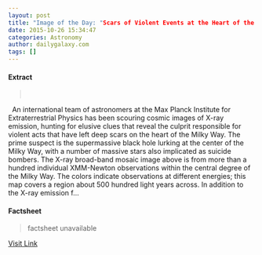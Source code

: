 ```yaml
---
layout: post
title: "Image of the Day: "Scars of Violent Events at the Heart of the Milky Way""
date: 2015-10-26 15:34:47
categories: Astronomy
author: dailygalaxy.com
tags: []
---
```



#### Extract
>       An international team of astronomers at the Max Planck Institute for Extraterrestrial Physics has been scouring cosmic images of X-ray emission, hunting for elusive clues that reveal the culprit responsible for violent acts that have left deep scars on the heart of the Milky Way. The prime suspect is the supermassive black hole lurking at the center of the Milky Way, with a number of massive stars also implicated as suicide bombers. The X-ray broad-band mosaic image above is from more than a hundred individual XMM-Newton observations within the central degree of the Milky Way. The colors indicate observations at different energies; this map covers a region about 500 hundred light years across. In addition to the X-ray emission f...

#### Factsheet
>factsheet unavailable

[Visit Link](http://www.dailygalaxy.com/my_weblog/2015/10/image-of-the-day-scars-of-violent-events-at-the-heart-of-the-milky-way.html)


